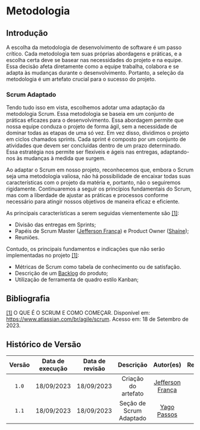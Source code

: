 # Metodologia

## Introdução

A escolha da metodologia de desenvolvimento de software é um passo crítico. Cada metodologia tem suas próprias abordagens e práticas, e a escolha certa deve se basear nas necessidades do projeto e na equipe. Essa decisão afeta diretamente como a equipe trabalha, colabora e se adapta às mudanças durante o desenvolvimento. Portanto, a seleção da metodologia é um artefato crucial para o sucesso do projeto.

### Scrum Adaptado

Tendo tudo isso em vista, escolhemos adotar uma adaptação da metodologia Scrum. Essa metodologia se baseia em um conjunto de práticas eficazes para o desenvolvimento. Essa abordagem permite que nossa equipe conduza o projeto de forma ágil, sem a necessidade de dominar todas as etapas de uma só vez. Em vez disso, dividimos o projeto em ciclos chamados sprints. Cada sprint é composto por um conjunto de atividades que devem ser concluídas dentro de um prazo determinado. Essa estratégia nos permite ser flexíveis e ágeis nas entregas, adaptando-nos às mudanças à medida que surgem.

Ao adaptar o Scrum em nosso projeto, reconhecemos que, embora o Scrum seja uma metodologia valiosa, não há possibilidade de encaixar todas suas características com o projeto da matéria e, portanto, não o seguiremos rigidamente. Continuaremos a seguir os princípios fundamentais do Scrum, mas com a liberdade de ajustar as práticas e processos conforme necessário para atingir nossos objetivos de maneira eficaz e eficiente.

As principais características a serem seguidas viementemente são <a id="a" href="#aa">[1]</a>:

 - Divisão das entregas em Sprints;
 - Papéis de Scrum Master ([Jefferson França](https://github.com/Frans6)) e Product Owner ([Shaíne](https://github.com/ShaineOliveira));
 - Reuniões.

Contudo, os principais fundamentos e indicações que não serão implementadas no projeto <a id="a" href="#aa">[1]</a>:

 - Métricas de Scrum como tabela de conhecimento ou de satisfação.
 - Descrição de um [Backlog]() do produto;
 - Utilização de ferramenta de quadro estilo Kanban;

<!-- ## Políticas

### Política de _commits_

A criação deste método visa promover a padronização e rastreabilidade em nosso processo de desenvolvimento. Dessa forma, devem estar de acordo com o seguinte padrão:

```bash
git commit -m "Arquivo: Descrição inserida no histórico de versão"
```

Exemplo:
>
> O _commit_ referente a criação do arquivo `metodologias.md` pode ter a mensagem `metodologias: criação do documento`

</br> -->

## Bibliografia

<a id="aa" href="#a">[1]</a> O QUE É O SCRUM E COMO COMEÇAR. Disponível em: https://www.atlassian.com/br/agile/scrum. Acesso em: 18 de Setembro de 2023.

## Histórico de Versão

| Versão | Data de execução | Data de revisão |              Descrição              |                                           Autor(es)                                           |                 Revisor(es)                 |
| :----: | :--------------: | :-------------: | :---------------------------------: | :-------------------------------------------------------------------------------------------: | :-----------------------------------------: |
| `1.0`  |    18/09/2023    |   18/09/2023    | Criação do artefato | [Jefferson França](https://github.com/Frans6)  | [Shaíne](https://github.com/ShaineOliveira) |
| `1.1`  |    18/09/2023    |   18/09/2023    | Seção de Scrum Adaptado |  [Yago Passos](https://github.com/yagompassos) | [Shaíne](https://github.com/ShaineOliveira) |